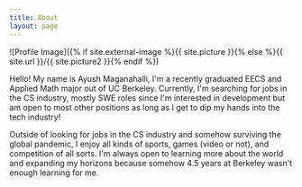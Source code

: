 ```yaml
---
title: About
layout: page
---
```


![Profile Image]({% if site.external-image %}{{ site.picture }}{% else %}{{ site.url }}/{{ site.picture2 }}{% endif %})

<p>Hello! My name is Ayush Maganahalli, I'm a recently graduated EECS and Applied Math major out of UC Berkeley. Currently, I'm searching for jobs in the CS industry, mostly SWE roles since I'm interested in development but am open to most other positions as long as I get to dip my hands into the tech industry!</p>

<p>Outside of looking for jobs in the CS industry and somehow surviving the global pandemic, I enjoy all kinds of sports, games (video or not), and competition of all sorts. I'm always open to learning more about the world and expanding my horizons because somehow 4.5 years at Berkeley wasn't enough learning for me.</p>

<!---
<h2>Skills</h2>

<ul class="skill-list">
	<li>HTML - Jade - Haml - Erb</li>
	<li>Responsive (Mobile First)</li>
	<li>CSS (Stylus, Sass, Less)</li>
	<li>Css Frameworks (Bootstrap, Foundation)</li>
	<li>Javascript (Design Patterns, Testes)</li>
	<li>NodeJS</li>
	<li>AngularJS - ReactJS</li>
	<li>Grunt - Gulp - Yeoman</li>
	<li>Git</li>
	<li>PHP</li>
	<li>Python</li>
	<li>MySQL - MongoDB</li>
	<li>Scrum and Kanban</li>
	<li>TDD e Continuous Integration</li>
</ul>

<h2>Projects</h2>

<ul>
	<li><a href="https://github.com/">Lorem Lorem</a></li>
	<li><a href="https://github.com/">Ipsum Dolor</a></li>
	<li><a href="https://github.com/">Dolor Lorem</a></li>
</ul>
-->
